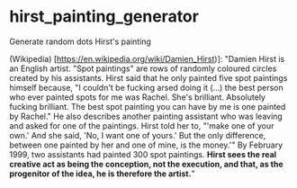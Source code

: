 # hirst_painting_generator
Generate random dots Hirst's painting


(Wikipedia) [https://en.wikipedia.org/wiki/Damien_Hirst)]:
"Damien Hirst is an English artist. 
"Spot paintings" are rows of randomly coloured circles created by his assistants. Hirst said that he only painted five spot paintings himself because, "I couldn't be fucking arsed doing it (...) the best person who ever painted spots for me was Rachel. She's brilliant. Absolutely fucking brilliant. The best spot painting you can have by me is one painted by Rachel." He also describes another painting assistant who was leaving and asked for one of the paintings. Hirst told her to, "'make one of your own.' And she said, 'No, I want one of yours.' But the only difference, between one painted by her and one of mine, is the money.'" By February 1999, two assistants had painted 300 spot paintings. **Hirst sees the real creative act as being the conception, not the execution, and that, as the progenitor of the idea, he is therefore the artist.**"


